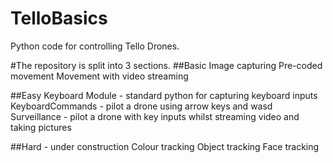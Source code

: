 # TelloBasics
Python code for controlling Tello Drones.

#The repository is split into 3 sections.
##Basic
Image capturing
Pre-coded movement
Movement with video streaming

##Easy
Keyboard Module - standard python for capturing keyboard inputs
KeyboardCommands - pilot a drone using arrow keys and wasd
Surveillance - pilot a drone with key inputs whilst streaming video and taking pictures

##Hard - under construction
Colour tracking
Object tracking
Face tracking
